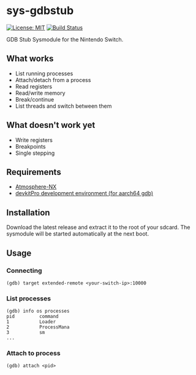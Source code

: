 # sys-gdbstub

[![License: MIT](https://img.shields.io/badge/license-MIT-bri)](LICENSE)
[![Build Status](https://travis-ci.com/mossvr/sys-gdbstub.svg?branch=master)](https://travis-ci.com/mossvr/sys-gdbstub)

GDB Stub Sysmodule for the Nintendo Switch.

## What works

+ List running processes
+ Attach/detach from a process
+ Read registers
+ Read/write memory
+ Break/continue
+ List threads and switch between them

## What doesn't work yet

+ Write registers
+ Breakpoints
+ Single stepping

## Requirements

+ [Atmosphere-NX](https://github.com/Atmosphere-NX/Atmosphere)
+ [devkitPro development environment (for aarch64 gdb)](https://switchbrew.org/wiki/Setting_up_Development_Environment)

## Installation

Download the latest release and extract it to the root of your sdcard. The
sysmodule will be started automatically at the next boot.

## Usage

### Connecting

    (gdb) target extended-remote <your-switch-ip>:10000

### List processes

    (gdb) info os processes
    pid         command
    1           Loader
    2           ProcessMana
    3           sm
    ...

### Attach to process

    (gdb) attach <pid>

